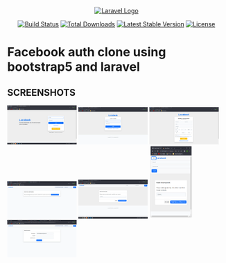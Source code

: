 <p align="center"><a href="https://laravel.com" target="_blank"><img src="https://raw.githubusercontent.com/laravel/art/master/logo-lockup/5%20SVG/2%20CMYK/1%20Full%20Color/laravel-logolockup-cmyk-red.svg" width="400" alt="Laravel Logo"></a></p>

<p align="center">
<a href="https://travis-ci.org/laravel/framework"><img src="https://travis-ci.org/laravel/framework.svg" alt="Build Status"></a>
<a href="https://packagist.org/packages/laravel/framework"><img src="https://img.shields.io/packagist/dt/laravel/framework" alt="Total Downloads"></a>
<a href="https://packagist.org/packages/laravel/framework"><img src="https://img.shields.io/packagist/v/laravel/framework" alt="Latest Stable Version"></a>
<a href="https://packagist.org/packages/laravel/framework"><img src="https://img.shields.io/packagist/l/laravel/framework" alt="License"></a>
</p>


# Facebook auth clone using bootstrap5 and laravel

## SCREENSHOTS

<p align="left">
    <img src="screenshots/Screenshot-0.png" alt="index" width=160/>
    <img src="screenshots/Screenshot-1.png" alt="login" width=160/>
    <img src="screenshots/Screenshot-2.png" alt="register" width=160/>
    <img src="screenshots/Screenshot-3.png" alt="verify" width=160/>
    <img src="screenshots/Screenshot-4.png" alt="reset-email" width=160/>
    <img src="screenshots/Screenshot-5.png" alt="reset-email-mobile" width=100/>
    <img src="screenshots/Screenshot-6.png" alt="update-password" width=160/>
</p>
